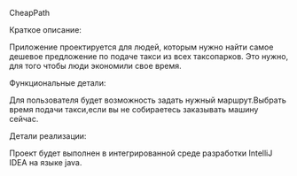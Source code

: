 CheapPath

Краткое описание:

Приложение проектируется для людей, которым нужно найти самое дешевое предложение по подаче такси из всех таксопарков. 
Это нужно, для того чтобы люди экономили свое время.

Функциональные детали:

Для пользователя будет возможность задать нужный маршрут.Выбрать время подачи такси,если вы не собираетесь заказывать машину сейчас.

Детали реализации:

Проект будет выполнен в интегрированной среде разработки IntelliJ IDEA на языке java.
